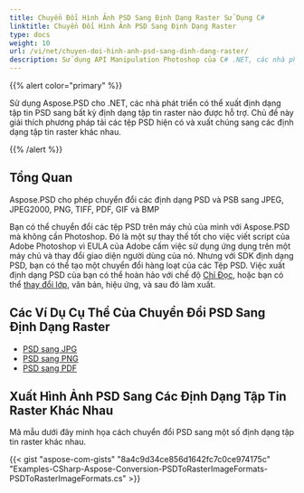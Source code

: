 ```yaml
---
title: Chuyển Đổi Hình Ảnh PSD Sang Định Dạng Raster Sử Dụng C#
linktitle: Chuyển Đổi Hình Ảnh PSD Sang Định Dạng Raster
type: docs
weight: 10
url: /vi/net/chuyen-doi-hinh-anh-psd-sang-dinh-dang-raster/
description: Sử dụng API Manipulation Photoshop của C# .NET, các nhà phát triển có thể xuất các định dạng PSD và PSB sang các định dạng JPEG, JPEG2000, PNG, TIFF, PDF, GIF và BMP.
---
```


{{% alert color="primary" %}} 

Sử dụng Aspose.PSD cho .NET, các nhà phát triển có thể xuất định dạng tập tin PSD sang bất kỳ định dạng tập tin raster nào được hỗ trợ. Chủ đề này giải thích phương pháp tải các tệp PSD hiện có và xuất chúng sang các định dạng tập tin raster khác nhau.

{{% /alert %}} 
## **Tổng Quan**
Aspose.PSD cho phép chuyển đổi các định dạng PSD và PSB sang JPEG, JPEG2000, PNG, TIFF, PDF, GIF và BMP

Bạn có thể chuyển đổi các tệp PSD trên máy chủ của mình với Aspose.PSD mà không cần Photoshop. Đó là một sự thay thế tốt cho việc viết script của Adobe Photoshop vì EULA của Adobe cấm việc sử dụng ứng dụng trên một máy chủ và thay đổi giao diện người dùng của nó. Nhưng với SDK định dạng PSD, bạn có thể tạo một chuyển đổi hàng loạt của các Tệp PSD. Việc xuất định dạng PSD của bạn có thể hoàn hảo với chế độ [Chỉ Đọc](https://reference.aspose.com/psd/net/aspose.psd.imageloadoptions/psdloadoptions/properties/readonlymode), hoặc bạn có thể [thay đổi lớp](/psd/vi/net/manipulating-adobe-photoshop-formats/), văn bản, hiệu ứng, và sau đó làm xuất.
## **Các Ví Dụ Cụ Thể Của Chuyển Đổi PSD Sang Định Dạng Raster**
- [PSD sang JPG](/vi/psd/net/psd-to-jpg/)
- [PSD sang PNG](/vi/psd/net/psd-to-png/)
- [PSD sang PDF](/vi/psd/net/psd-to-pdf/)
## **Xuất Hình Ảnh PSD Sang Các Định Dạng Tập Tin Raster Khác Nhau**
Mã mẫu dưới đây minh họa cách chuyển đổi PSD sang một số định dạng tập tin raster khác nhau.



{{< gist "aspose-com-gists" "8a4c9d34ce856d1642fc7c0ce974175c" "Examples-CSharp-Aspose-Conversion-PSDToRasterImageFormats-PSDToRasterImageFormats.cs" >}}
